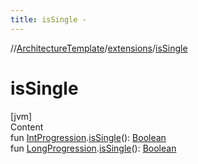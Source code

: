 ```yaml
---
title: isSingle -
---
```

//[ArchitectureTemplate](../index.md)/[extensions](index.md)/[isSingle](is-single.md)



# isSingle  
[jvm]  
Content  
fun [IntProgression](https://kotlinlang.org/api/latest/jvm/stdlib/kotlin.ranges/-int-progression/index.html).[isSingle](is-single.md)(): [Boolean](https://kotlinlang.org/api/latest/jvm/stdlib/kotlin/-boolean/index.html)  
fun [LongProgression](https://kotlinlang.org/api/latest/jvm/stdlib/kotlin.ranges/-long-progression/index.html).[isSingle](is-single.md)(): [Boolean](https://kotlinlang.org/api/latest/jvm/stdlib/kotlin/-boolean/index.html)  



